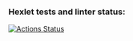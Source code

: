 ### Hexlet tests and linter status:
[![Actions Status](https://github.com/ushachev/layout-designer-project-lvl1/workflows/hexlet-check/badge.svg)](https://github.com/ushachev/layout-designer-project-lvl1/actions)